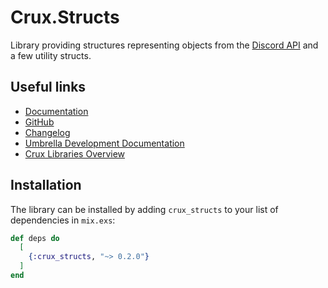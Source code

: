 # Crux.Structs

Library providing structures representing objects from the [Discord API](https://discordapp.com/developers) and a few utility structs.

## Useful links

 - [Documentation](https://hexdocs.pm/crux_structs/0.2.0/)
 - [GitHub](https://github.com/SpaceEEC/crux_structs/)
 - [Changelog](https://github.com/SpaceEEC/crux_structs/releases/tag/0.2.0/)
 - [Umbrella Development Documentation](https://crux.randomly.space/)
 - [Crux Libraries Overview](https://github.com/SpaceEEC/crux)

## Installation

The library can be installed by adding `crux_structs` to your list of dependencies in `mix.exs`:

```elixir
def deps do
  [
    {:crux_structs, "~> 0.2.0"}
  ]
end
```
